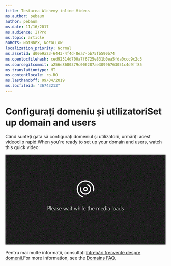 ```yaml
---
title: Testarea Alchemy inline Videos
ms.author: pebaum
author: pebaum
ms.date: 11/16/2017
ms.audience: ITPro
ms.topic: article
ROBOTS: NOINDEX, NOFOLLOW
localization_priority: Normal
ms.assetid: d00e9a23-6443-4f4d-8ea7-bb75fb590b74
ms.openlocfilehash: ced92314d700a7f6725e831b0ea5fda0ccc9c2c3
ms.sourcegitcommit: a256e8680379c006287ae30996763051c4d9ff85
ms.translationtype: MT
ms.contentlocale: ro-RO
ms.lasthandoff: 09/04/2019
ms.locfileid: "36743213"
---
```

# <a name="set-up-domain-and-users"></a><span data-ttu-id="1a94e-102">Configurați domeniu și utilizatori</span><span class="sxs-lookup"><span data-stu-id="1a94e-102">Set up domain and users</span></span>

<span data-ttu-id="1a94e-103">Când sunteți gata să configurați domeniul și utilizatorii, urmăriți acest videoclip rapid:</span><span class="sxs-lookup"><span data-stu-id="1a94e-103">When you're ready to set up your domain and users, watch this quick video:</span></span>
  
![Browserul nu acceptă video.](media/MSN_Video_Widget.gif)
  
<span data-ttu-id="1a94e-106">Pentru mai multe informații, consultați [întrebări frecvente despre domenii.](https://docs.microsoft.com/office365/admin/setup/domains-faq)</span><span class="sxs-lookup"><span data-stu-id="1a94e-106">For more information, see the [Domains FAQ.](https://docs.microsoft.com/office365/admin/setup/domains-faq)</span></span>
  

